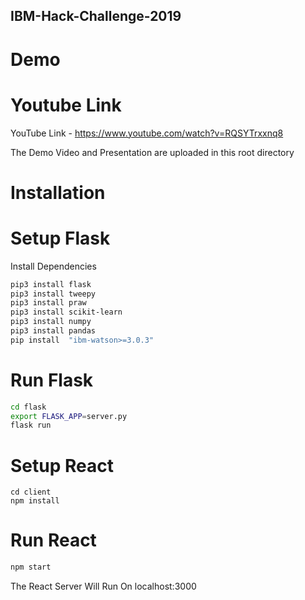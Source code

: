 ## IBM-Hack-Challenge-2019

# Demo
# Youtube Link
YouTube Link - https://www.youtube.com/watch?v=RQSYTrxxnq8

The Demo Video and Presentation are uploaded in this root directory

# Installation

# Setup Flask

Install Dependencies

```bash
pip3 install flask
pip3 install tweepy
pip3 install praw
pip3 install scikit-learn
pip3 install numpy
pip3 install pandas
pip install  "ibm-watson>=3.0.3"
```
# Run Flask

```bash
cd flask
export FLASK_APP=server.py
flask run
```

# Setup React

```
cd client
npm install
```

# Run React
```bash
npm start
```

The React Server Will Run On localhost:3000
